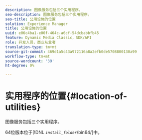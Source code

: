 ```yaml
---
description: 图像服务包括三个实用程序。
seo-description: 图像服务包括三个实用程序。
seo-title: 公用设施的位置
solution: Experience Manager
title: 公用设施的位置
uuid: e06c4ba1-e00f-464c-a6cf-54dcbabbfb45
feature: Dynamic Media Classic，SDK/API
role: 开发人员，商业从业者
translation-type: tm+mt
source-git-commit: 469d1a5c43a972116a8a2efb0de5708800130a99
workflow-type: tm+mt
source-wordcount: '39'
ht-degree: 0%

---
```



# 实用程序的位置{#location-of-utilities}

图像服务包括三个实用程序。

64位版本位于&#x200B;[!DNL *`install_folder`*/bin64/]中。
